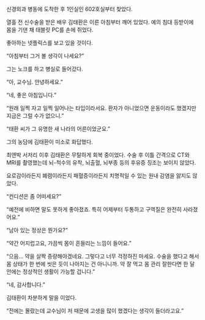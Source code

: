 신경외과 병동에 도착한 후 1인실인 602호실부터 찾았다.

열흘 전 신수술을 받은 배우 김태환은 이른 아침부터 깨어 있었다. 예의 침대 등받이에 몸을 기댄 채 태블릿 PC를 손에 쥐었다.

좋아하는 넷플릭스를 보고 있을 것이다.

“아침부터 그거 볼 생각이 나세요?”

그는 노크를 하고 병실로 들어갔다.

“아, 교수님. 안녕하세요.”

“네, 좋은 아침입니다.”

“원래 일찍 자고 일찍 일어나는 타입이라서요. 환자가 아니었으면 운동이라도 했겠지만 지금은 그럴 수가 없으니.”

“태환 씨가 그 유명한 새 나라의 어른이었군요.”

그의 농담에 김태환이 미소로 화답했다.

최앤박 서저리 이후 김태환은 무탈하게 회복 중이었다. 수술 후 이틀 간격으로 CT와 MRI를 촬영했는데 뇌-척수의 유착, 뇌출혈, 뇌부종 등의 후유증 징조는 보이지 않았다.

요로감이라든지 폐렴이라든지 패혈증이라든지 치명적일 수 있는 원내 감염을 앓지도 않았다.

“컨디션은 좀 어떠세요?”

“예전에 비하면 말도 못하게 좋아졌죠. 특히 어제부터 두통하고 구역질은 완전히 사라졌어요.”

“남아 있는 정상은 뭔가요?”

“약간 어지럽고요, 가끔씩 몸이 흔들리는 느낌이 들어요.”

“으음… 약을 살짝 증량해야겠네요. 그렇다고 너무 걱정하진 마세요. 수술을 했다고 해서 몸 상태가 한 번에 씻은 듯이 나아지는 건 아니니까. 약 잘 먹고 몸 관리 잘한다면 한 달 안에는 정상적인 생활이 가능할 겁니다.”

“네, 감사합니다.”

김태환이 차분하게 말을 이었다.

“전에는 몰랐는데 교수님이 저 때문에 고생을 많이 했겠다는 생각이 들더라고요.”